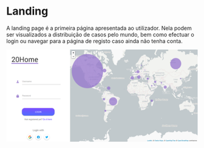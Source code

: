 # Landing

A landing page é a primeira página apresentada ao utilizador. Nela podem ser visualizados a distribuição de casos pelo mundo, bem como efectuar o login ou navegar para a página de registo caso ainda não tenha conta.

![Landing Page](../.gitbook/assets/landing.png)

